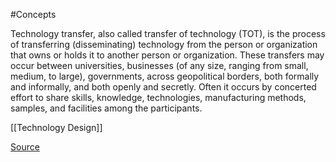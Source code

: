 #Concepts 

Technology transfer, also called transfer of technology (TOT), is the process of transferring (disseminating) technology from the person or organization that owns or holds it to another person or organization. These transfers may occur between universities, businesses (of any size, ranging from small, medium, to large), governments, across geopolitical borders, both formally and informally, and both openly and secretly. Often it occurs by concerted effort to share skills, knowledge, technologies, manufacturing methods, samples, and facilities among the participants. 

[[Technology Design]]

[Source](https://en.wikipedia.org/wiki/Technology_transfer)